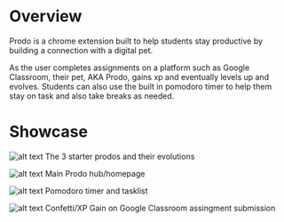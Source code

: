 # Overview

Prodo is a chrome extension built to help students stay productive by building a connection with a digital pet.

As the user completes assignments on a platform such as Google Classroom, their pet, AKA Prodo, gains xp and eventually levels up and evolves. Students can also use the built in pomodoro timer to help them stay on task and also take breaks as needed. 

# Showcase
![alt text](https://i.imgur.com/YgOYDXD.png)
The 3 starter prodos and their evolutions

![alt text](https://i.imgur.com/QoE4pIG.png)
Main Prodo hub/homepage

![alt text](https://i.imgur.com/NsZ98A7.png)
Pomodoro timer and tasklist

![alt text](https://i.imgur.com/P53crNN.png)
Confetti/XP Gain on Google Classroom assingment submission
